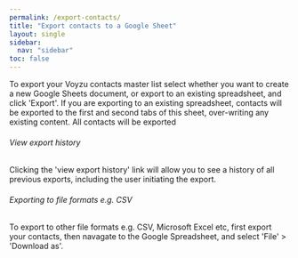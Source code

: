 ```yaml
---
permalink: /export-contacts/
title: "Export contacts to a Google Sheet"
layout: single
sidebar:
  nav: "sidebar"
toc: false
---
```

<!--voyzu help content-->
To export your Voyzu contacts master list select whether you want to create a new Google Sheets document, or export to an
existing spreadsheet, and click 'Export'.
If you are exporting to an existing spreadsheet, contacts will be exported to the
first and second tabs of this sheet, over-writing
 any existing content. All contacts will be exported

###### View export history
Clicking the 'view export history' link will allow you to see a history of all
previous exports, including the user initiating the export.

###### Exporting to file formats e.g. CSV
To export to other file formats e.g. CSV, Microsoft Excel etc, first export your
contacts, then navagate to the Google
Spreadsheet, and select 'File' > 'Download as'.
